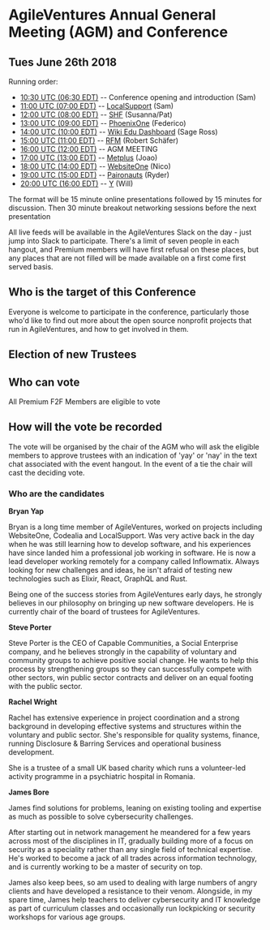 AgileVentures Annual General Meeting (AGM) and Conference
=========================================================
  
Tues June 26th 2018
-------------------

Running order:

* [10:30 UTC (06:30 EDT)](/events/agileventures-conference-kickoff) -- Conference opening and introduction (Sam) 
* [11:00 UTC (07:00 EDT)](/events/avconf-localsupport-project-presentation) -- [LocalSupport](/projects/localsupport) (Sam) 
* [12:00 UTC (08:00 EDT)](/events/avconf-shf-project-presentation) -- [SHF](/projects/shf-project) (Susanna/Pat)
* [13:00 UTC (09:00 EDT)](/events/avconf-phoenixone-project-presentation) -- [PhoenixOne](/projects/phoenixone) (Federico)
* [14:00 UTC (10:00 EDT)](/events/avconf-wikiedudashboard-project-presentation) -- [Wiki Edu Dashboard](/projects/wiki-ed-dashboard) (Sage Ross)
* [15:00 UTC (11:00 EDT)](/events/avconf-rfm-project-presentation) -- [RFM](/projects/rundfunk-mitbestimmen) (Robert Sch&#228;fer)
* [16:00 UTC (12:00 EDT)](/events/avconf-av-annual-general-meeting-agm) -- AGM MEETING
* [17:00 UTC (13:00 EDT)](/events/avconf-metplus-project-presentation) -- [Metplus](/projects/metplus) (Joao) 
* [18:00 UTC (14:00 EDT)](/events/avconf-websiteone-project-presentation) -- [WebsiteOne](/projects/websiteone) (Nico) 
* [19:00 UTC (15:00 EDT)](/events/avconf-paironauts-project-presentation) -- [Paironauts](/projects/paironauts) (Ryder)
* [20:00 UTC (16:00 EDT)](/events/avconf-y-project-presentation) -- [Y](/projects/y) (Will)

The format will be 15 minute online presentations followed by 15 minutes for discussion.  Then 30 minute breakout networking sessions before the next presentation

All live feeds will be available in the AgileVentures Slack on the day - just jump into Slack to participate.  There's a limit of seven people in each hangout, and Premium members will have first refusal on these places, but any places that are not filled will be made available on a first come first served basis.   

## Who is the target of this Conference
Everyone is welcome to participate in the conference, particularly those who'd like to find out more about the open source nonprofit projects that run in AgileVentures, and how to get involved in them.

Election of new Trustees
---------------------------

## Who can vote

All Premium F2F Members are eligible to vote

## How will the vote be recorded

The vote will be organised by the chair of the AGM who will ask the eligible members to approve trustees with an indication of 'yay' or 'nay' in the text chat associated with the event hangout.  In the event of a tie the chair will cast the deciding vote.

### Who are the candidates

**Bryan Yap**

Bryan is a long time member of AgileVentures, worked on projects including WebsiteOne, Codealia and LocalSupport. Was very active back in the day when he was still learning how to develop software, and his experiences have since landed him a professional job working in software. He is now a lead developer working remotely for a company called Inflowmatix. Always looking for new challenges and ideas, he isn't afraid of testing new technologies such as Elixir, React, GraphQL and Rust.

Being one of the success stories from AgileVentures early days, he strongly believes in our philosophy on bringing up new software developers. He is currently chair of the board of trustees for AgileVentures.

**Steve Porter**

Steve Porter is the CEO of Capable Communities, a Social Enterprise company, and he believes strongly in the capability of voluntary and community groups to achieve positive social change.  He wants to help this process by strengthening groups so they can successfully compete with other sectors, win public sector contracts and deliver on an equal footing with the public sector.  

**Rachel Wright**

Rachel has extensive experience in project coordination and a strong background in developing effective systems and structures within the voluntary and public sector. She's responsible for quality systems, finance, running Disclosure &amp; Barring Services and operational business development.

She is a trustee of a small UK based charity which runs a volunteer-led activity programme in a psychiatric hospital in Romania.

**James Bore**

James find solutions for problems, leaning on existing tooling and expertise as much as possible to solve cybersecurity challenges.

After starting out in network management he meandered for a few years across most of the disciplines in IT, gradually building more of a focus on security as a speciality rather than any single field of technical expertise. He's worked to become a jack of all trades across information technology, and is currently working to be a master of security on top.

James also keep bees, so am used to dealing with large numbers of angry clients and have developed a resistance to their venom. Alongside, in my spare time, James help teachers to deliver cybersecurity and IT knowledge as part of curriculum classes and occasionally run lockpicking or security workshops for various age groups.


